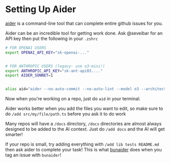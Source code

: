 # Setting Up Aider

[aider](https://aider.chat) is a command-line tool that can complete entire github issues for you.

Aider can be an incredible tool for getting work done. Ask @seveibar for an API key then put the
following in your `.zshrc`

```bash
# FOR OPENAI USERS
export OPENAI_API_KEY="sk-openai-..."


# FOR ANTHROPIC USERS (legacy- use o3-mini!)
export ANTHROPIC_API_KEY="sk-ant-api03...."
export AIDER_SONNET=1


alias aid="aider --no-auto-commit --no-auto-lint --model o3 --architect"
```

Now when you're working on a repo, just do `aid` in your terminal.

Aider works better when you add the files you want to edit, so make sure to do `/add src/my/file/path.ts`
before you ask it to do work

Many repos will have a `/docs` directory, `/docs` directories are almost always designed to be added to
the AI context. Just do `/add docs` and the AI will get smarter!

If your repo is small, try adding everything with `/add lib tests README.md` then ask aider to complete
your task! This is what [bunaider](https://github.com/tscircuit/bunaider) does when you tag an issue with
`bunaider`!
